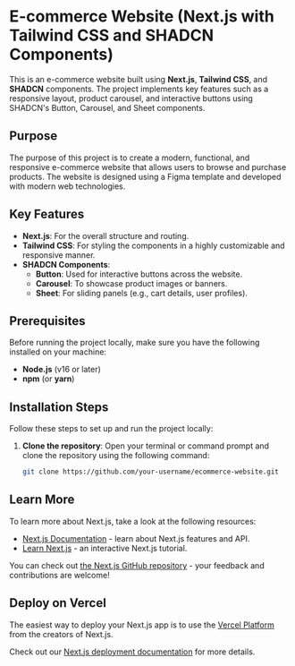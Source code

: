 # E-commerce Website (Next.js with Tailwind CSS and SHADCN Components)

This is an e-commerce website built using **Next.js**, **Tailwind CSS**, and **SHADCN** components. The project implements key features such as a responsive layout, product carousel, and interactive buttons using SHADCN's Button, Carousel, and Sheet components.

## Purpose

The purpose of this project is to create a modern, functional, and responsive e-commerce website that allows users to browse and purchase products. The website is designed using a Figma template and developed with modern web technologies.

## Key Features

- **Next.js**: For the overall structure and routing.
- **Tailwind CSS**: For styling the components in a highly customizable and responsive manner.
- **SHADCN Components**:
  - **Button**: Used for interactive buttons across the website.
  - **Carousel**: To showcase product images or banners.
  - **Sheet**: For sliding panels (e.g., cart details, user profiles).

## Prerequisites

Before running the project locally, make sure you have the following installed on your machine:

- **Node.js** (v16 or later)
- **npm** (or **yarn**)

## Installation Steps

Follow these steps to set up and run the project locally:

1. **Clone the repository**:
   Open your terminal or command prompt and clone the repository using the following command:

   ```bash
   git clone https://github.com/your-username/ecommerce-website.git


## Learn More

To learn more about Next.js, take a look at the following resources:

- [Next.js Documentation](https://nextjs.org/docs) - learn about Next.js features and API.
- [Learn Next.js](https://nextjs.org/learn) - an interactive Next.js tutorial.

You can check out [the Next.js GitHub repository](https://github.com/vercel/next.js) - your feedback and contributions are welcome!

## Deploy on Vercel

The easiest way to deploy your Next.js app is to use the [Vercel Platform](https://vercel.com/new?utm_medium=default-template&filter=next.js&utm_source=create-next-app&utm_campaign=create-next-app-readme) from the creators of Next.js.

Check out our [Next.js deployment documentation](https://nextjs.org/docs/app/building-your-application/deploying) for more details.
